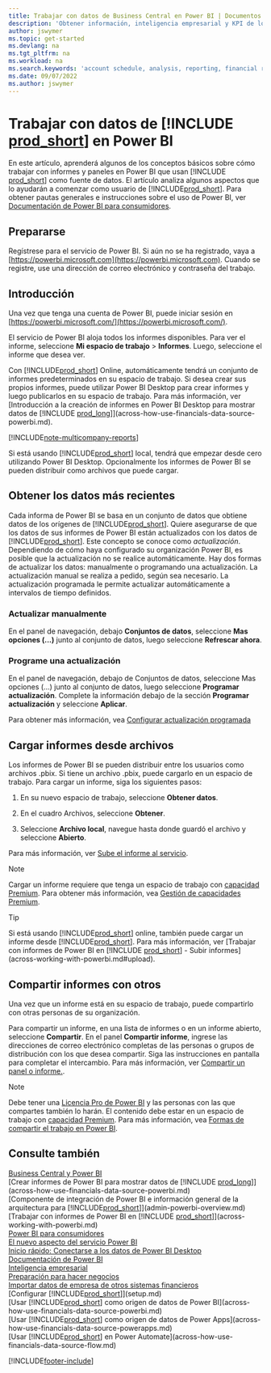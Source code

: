 ```yaml
---
title: Trabajar con datos de Business Central en Power BI | Documentos de Microsoft
description: 'Obtener información, inteligencia empresarial y KPI de los datos de Business Central utilizando Power BI.'
author: jswymer
ms.topic: get-started
ms.devlang: na
ms.tgt_pltfrm: na
ms.workload: na
ms.search.keywords: 'account schedule, analysis, reporting, financial report, business intelligence, KPI'
ms.date: 09/07/2022
ms.author: jswymer
---
```

# Trabajar con datos de [!INCLUDE [prod_short](includes/prod_short.md)] en Power BI

En este artículo, aprenderá algunos de los conceptos básicos sobre cómo trabajar con informes y paneles en Power BI que usan [!INCLUDE [prod_short](includes/prod_short.md)] como fuente de datos. El artículo analiza algunos aspectos que lo ayudarán a comenzar como usuario de [!INCLUDE[prod_short](includes/prod_short.md)]. Para obtener pautas generales e instrucciones sobre el uso de Power BI, ver [Documentación de Power BI para consumidores](/power-bi/consumer).

## Prepararse

Regístrese para el servicio de Power BI. Si aún no se ha registrado, vaya a [https://powerbi.microsoft.com](https://powerbi.microsoft.com). Cuando se registre, use una dirección de correo electrónico y contraseña del trabajo.

## Introducción

Una vez que tenga una cuenta de Power BI, puede iniciar sesión en [https://powerbi.microsoft.com/](https://powerbi.microsoft.com/).

El servicio de Power BI aloja todos los informes disponibles. Para ver el informe, seleccione **Mi espacio de trabajo** > **Informes**. Luego, seleccione el informe que desea ver.

Con [!INCLUDE[prod_short](includes/prod_short.md)] Online, automáticamente tendrá un conjunto de informes predeterminados en su espacio de trabajo. Si desea crear sus propios informes, puede utilizar Power BI Desktop para crear informes y luego publicarlos en su espacio de trabajo. Para más información, ver [Introducción a la creación de informes en Power BI Desktop para mostrar datos de [!INCLUDE [prod_long](includes/prod_long.md)]](across-how-use-financials-data-source-powerbi.md).

[!INCLUDE[note-multicompany-reports](includes/note-multicompany-reports.md)]

Si está usando [!INCLUDE[prod_short](includes/prod_short.md)] local, tendrá que empezar desde cero utilizando Power BI Desktop. Opcionalmente los informes de Power BI se pueden distribuir como archivos que puede cargar.

## Obtener los datos más recientes

Cada informa de Power BI se basa en un conjunto de datos que obtiene datos de los orígenes de [!INCLUDE[prod_short](includes/prod_short.md)]. Quiere asegurarse de que los datos de sus informes de  Power BI están actualizados con los datos de [!INCLUDE[prod_short](includes/prod_short.md)]. Este concepto se conoce como *actualización*.  Dependiendo de cómo haya configurado su organización Power BI, es posible que la actualización no se realice automáticamente. Hay dos formas de actualizar los datos: manualmente o programando una actualización. La actualización manual se realiza a pedido, según sea necesario. La actualización programada le permite actualizar automáticamente a intervalos de tiempo definidos.

### Actualizar manualmente

En el panel de navegación, debajo **Conjuntos de datos**, seleccione **Mas opciones (...)** junto al conjunto de datos, luego seleccione **Refrescar ahora**.

### Programe una actualización

En el panel de navegación, debajo de Conjuntos de datos, seleccione Mas opciones (...) junto al conjunto de datos, luego seleccione **Programar actualización**. Complete la información debajo de la sección **Programar actualización** y seleccione **Aplicar**.

Para obtener más información, vea [Configurar actualización programada](/power-bi/connect-data/refresh-scheduled-refresh)

## <a name="upload"></a>Cargar informes desde archivos

Los informes de Power BI se pueden distribuir entre los usuarios como archivos .pbix. Si tiene un archivo .pbix, puede cargarlo en un espacio de trabajo. Para cargar un informe, siga los siguientes pasos:

1. En su nuevo espacio de trabajo, seleccione **Obtener datos**.

2. En el cuadro Archivos, seleccione **Obtener**.

3. Seleccione **Archivo local**, navegue hasta donde guardó el archivo y seleccione **Abierto**.

Para más información, ver [Sube el informe al servicio](/power-bi/paginated-reports/paginated-reports-quickstart-aw#upload-the-report-to-the-service).

> [!NOTE]
> Cargar un informe requiere que tenga un espacio de trabajo con [capacidad Premium](/power-bi/service-premium-what-is). Para obtener más información, vea [Gestión de capacidades Premium](/power-bi/admin/service-premium-capacity-manage). 

> [!TIP]
> Si está usando [!INCLUDE[prod_short](includes/prod_short.md)] online, también puede cargar un informe desde [!INCLUDE[prod_short](includes/prod_short.md)]. Para más información, ver [Trabajar con informes de Power BI en [!INCLUDE [prod_short](includes/prod_short.md)] - Subir informes](across-working-with-powerbi.md#upload).

## <a name="share"></a>Compartir informes con otros

Una vez que un informe está en su espacio de trabajo, puede compartirlo con otras personas de su organización.

Para compartir un informe, en una lista de informes o en un informe abierto, seleccione **Compartir**. En el panel **Compartir informe**, ingrese las direcciones de correo electrónico completas de las personas o grupos de distribución con los que desea compartir. Siga las instrucciones en pantalla para completar el intercambio. Para más información, ver [Compartir un panel o informe.](/power-bi/collaborate-share/service-share-dashboards#share-a-dashboard-or-report).

> [!NOTE]
> Debe tener una [Licencia Pro de Power BI](/power-bi/service-features-license-type) y las personas con las que compartes también lo harán. El contenido debe estar en un espacio de trabajo con [capacidad Premium](/power-bi/service-premium-what-is). Para más información, vea [Formas de compartir el trabajo en Power BI](/power-bi/service-how-to-collaborate-distribute-dashboards-reports).

## Consulte también

[Business Central y Power BI](admin-powerbi.md)  
[Crear informes de Power BI para mostrar datos de [!INCLUDE [prod_long](includes/prod_long.md)]](across-how-use-financials-data-source-powerbi.md)  
[Componente de integración de Power BI e información general de la arquitectura para [!INCLUDE[prod_short](includes/prod_short.md)]](admin-powerbi-overview.md)  
[Trabajar con informes de Power BI en [!INCLUDE [prod_short](includes/prod_short.md)]](across-working-with-powerbi.md)  
[Power BI para consumidores](/power-bi/consumer/end-user-consumer)  
[El nuevo aspecto del servicio Power BI](/power-bi/service-new-look)  
[Inicio rápido: Conectarse a los datos de Power BI Desktop](/power-bi/desktop-quickstart-connect-to-data)  
[Documentación de Power BI](/power-bi/)  
[Inteligencia empresarial](bi.md)  
[Preparación para hacer negocios](ui-get-ready-business.md)  
[Importar datos de empresa de otros sistemas financieros](across-import-data-configuration-packages.md)  
[Configurar [!INCLUDE[prod_short](includes/prod_short.md)]](setup.md)  
[Usar [!INCLUDE[prod_short](includes/prod_short.md)] como origen de datos de Power BI](across-how-use-financials-data-source-powerbi.md)  
[Usar [!INCLUDE[prod_short](includes/prod_short.md)] como origen de datos de Power Apps](across-how-use-financials-data-source-powerapps.md)  
[Usar [!INCLUDE[prod_short](includes/prod_short.md)] en Power Automate](across-how-use-financials-data-source-flow.md)  




[!INCLUDE[footer-include](includes/footer-banner.md)]
